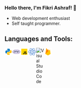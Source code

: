 ### Hello there, I'm Fikri Ashraf! 👋

- Web development enthusiast
- Self taught programmer.

## Languages and Tools:
<img align="left" alt="Visual Studio Code" width="26px" src="https://github.com/FikriAshraf95/FikriAshraf95/blob/main/images/python.png"/>
<img align="left" alt="Visual Studio Code" width="26px" src="https://github.com/FikriAshraf95/FikriAshraf95/blob/main/images/php.png"/>
<img align="left" alt="Visual Studio Code" width="26px" src="https://github.com/FikriAshraf95/FikriAshraf95/blob/main/images/javascript.png"/>
<img align="left" alt="Visual Studio Code" width="26px" src="https://github.com/FikriAshraf95/FikriAshraf95/blob/main/images/react.png"/>
<img align="left" alt="Visual Studio Code" width="26px" src="https://github.com/FikriAshraf95/FikriAshraf95/blob/main/images/https://github.com/FikriAshraf95/FikriAshraf95/blob/main/images/pgsql.png"/>
<img align="left" alt="Visual Studio Code" width="26px" src="https://github.com/FikriAshraf95/FikriAshraf95/blob/main/images/firebase.png"/>